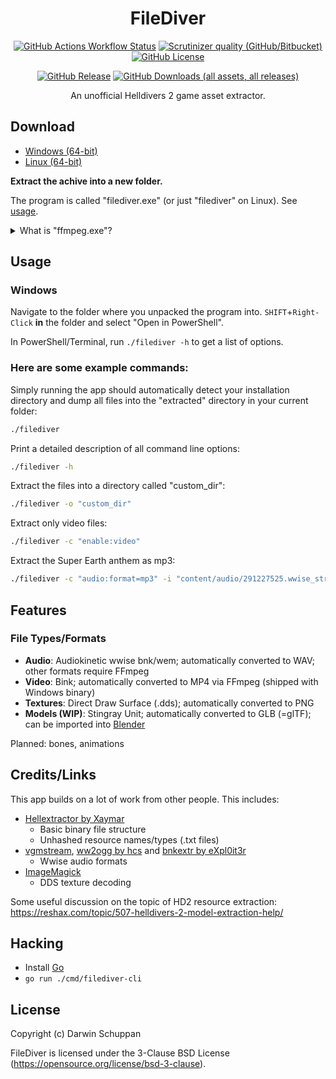 <div align="center">

# FileDiver

[![GitHub Actions Workflow Status](https://img.shields.io/github/actions/workflow/status/xypwn/filediver/.github%2Fworkflows%2Fbuild-release.yml)](https://github.com/xypwn/filediver/actions)
[![Scrutinizer quality (GitHub/Bitbucket)](https://img.shields.io/scrutinizer/quality/g/xypwn/filediver)](https://scrutinizer-ci.com/g/xypwn/filediver)
[![GitHub License](https://img.shields.io/github/license/xypwn/filediver)](https://opensource.org/license/bsd-3-clause)

[![GitHub Release](https://img.shields.io/github/v/release/xypwn/filediver)](https://github.com/xypwn/filediver/releases/latest/)
[![GitHub Downloads (all assets, all releases)](https://img.shields.io/github/downloads/xypwn/filediver/total)](https://github.com/xypwn/filediver/releases/latest/)

An unofficial Helldivers 2 game asset extractor.
</div>

## Download
- [Windows (64-bit)](https://github.com/xypwn/filediver/releases/latest/download/filediver-windows-amd64.zip)
- [Linux (64-bit)](https://github.com/xypwn/filediver/releases/latest/download/filediver-linux-amd64.tar.gz)

**Extract the achive into a new folder.**

The program is called "filediver.exe" (or just "filediver" on Linux). See [usage](#usage).

<details>
<summary>What is "ffmpeg.exe"?</summary>

"ffmpeg.exe" ([FFmpeg](https://ffmpeg.org/)) is used for converting video and audio files. It is downloaded from an official source by the [GitHub workflow](https://github.com/xypwn/filediver/blob/master/.github/workflows/build-release.yml) that generates the .zip archive you can download.

You only need to keep it in the folder if you don't have it installed on your computer already.
</details>

## Usage
### Windows
Navigate to the folder where you unpacked the program into. `SHIFT`+`Right-Click` **in** the folder and select "Open in PowerShell".

In PowerShell/Terminal, run `./filediver -h` to get a list of options.

### Here are some example commands:

Simply running the app should automatically detect your installation directory and dump all files into the "extracted" directory in your current folder:
```sh
./filediver
```

Print a detailed description of all command line options:
```sh
./filediver -h
```

Extract the files into a directory called "custom_dir":
```sh
./filediver -o "custom_dir"
```

Extract only video files:
```sh
./filediver -c "enable:video"
```

Extract the Super Earth anthem as mp3:
```sh
./filediver -c "audio:format=mp3" -i "content/audio/291227525.wwise_stream"
```

## Features
### File Types/Formats
- **Audio**: Audiokinetic wwise bnk/wem; automatically converted to WAV; other formats require FFmpeg
- **Video**: Bink; automatically converted to MP4 via FFmpeg (shipped with Windows binary)
- **Textures**: Direct Draw Surface (.dds); automatically converted to PNG
- **Models (WIP)**: Stingray Unit; automatically converted to GLB (=glTF); can be imported into [Blender](https://www.blender.org/)

Planned: bones, animations

## Credits/Links
This app builds on a lot of work from other people. This includes:
- [Hellextractor by Xaymar](https://github.com/Xaymar/Hellextractor)
	- Basic binary file structure
	- Unhashed resource names/types (.txt files)
- [vgmstream](https://github.com/vgmstream/vgmstream), [ww2ogg by hcs](https://github.com/hcs64/ww2ogg) and [bnkextr by eXpl0it3r](https://github.com/eXpl0it3r/bnkextr)
	- Wwise audio formats
- [ImageMagick](https://imagemagick.org)
	- DDS texture decoding

Some useful discussion on the topic of HD2 resource extraction: https://reshax.com/topic/507-helldivers-2-model-extraction-help/

## Hacking
- Install [Go](https://go.dev/dl/)
- `go run ./cmd/filediver-cli`

## License
Copyright (c) Darwin Schuppan

FileDiver is licensed under the 3-Clause BSD License (https://opensource.org/license/bsd-3-clause).
